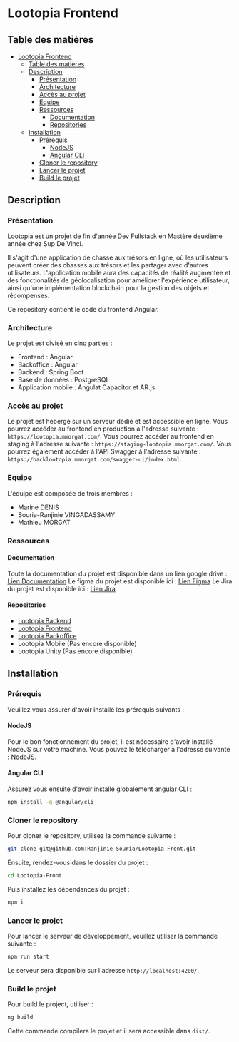 # Lootopia Frontend

## Table des matières

- [Lootopia Frontend](#lootopia-frontend)
  - [Table des matières](#table-des-matières)
  - [Description](#description)
    - [Présentation](#présentation)
    - [Architecture](#architecture)
    - [Accès au projet](#accès-au-projet)
    - [Equipe](#equipe)
    - [Ressources](#ressources)
      - [Documentation](#documentation)
      - [Repositories](#repositories)
  - [Installation](#installation)
    - [Prérequis](#prérequis)
      - [NodeJS](#nodejs)
      - [Angular CLI](#angular-cli)
    - [Cloner le repository](#cloner-le-repository)
    - [Lancer le projet](#lancer-le-projet)
    - [Build le projet](#build-le-projet)

## Description

### Présentation

Lootopia est un projet de fin d'année Dev Fullstack en Mastère deuxième année chez Sup De Vinci.

Il s'agit d'une application de chasse aux trésors en ligne, où les utilisateurs peuvent créer des chasses aux trésors et les partager avec d'autres utilisateurs. L'application mobile aura des capacités de réalité augmentée et des fonctionalités de géolocalisation pour améliorer l'expérience utilisateur, ainsi qu'une implémentation blockchain pour la gestion des objets et récompenses.

Ce repository contient le code du frontend Angular.

### Architecture

Le projet est divisé en cinq parties :

- Frontend : Angular
- Backoffice : Angular
- Backend : Spring Boot
- Base de données : PostgreSQL
- Application mobile : Angulat Capacitor et AR.js

### Accès au projet

Le projet est hébergé sur un serveur dédié et est accessible en ligne.
Vous pourrez accéder au frontend en production à l'adresse suivante : `https://lootopia.mmorgat.com/`.
Vous pourrez accéder au frontend en staging à l'adresse suivante : `https://staging-lootopia.mmorgat.com/`.
Vous pourrez également accéder à l'API Swagger à l'adresse suivante : `https://backlootopia.mmorgat.com/swagger-ui/index.html`.

### Equipe

L'équipe est composée de trois membres :

- Marine DENIS
- Souria-Ranjinie VINGADASSAMY
- Mathieu MORGAT

### Ressources

#### Documentation

Toute la documentation du projet est disponible dans un lien google drive : [Lien Documentation](https://drive.google.com/drive/folders/1xVQSaZSVBe1W5JTZcPoeeWkb2J60bivi)
Le figma du projet est disponible ici : [Lien Figma](https://www.figma.com/design/Ys6iaz1fY7wc9lTWZg9ZFK/Desktop?node-id=0-1&p=f&t=I0IknLldpDfRH6vj-0)
Le Jira du projet est disponible ici : [Lien Jira](https://lootopiaa.atlassian.net/jira/software/projects/LOO/boards/1)

#### Repositories

- [Lootopia Backend](https://github.com/DenisMarine/lootopia)
- [Lootopia Frontend](https://github.com/Ranjinie-Souria/Lootopia-Front)
- [Lootopia Backoffice](https://github.com/Ranjinie-Souria/Lootopia-Backoffice)
- Lootopia Mobile (Pas encore disponible)
- Lootopia Unity (Pas encore disponible)

## Installation

### Prérequis

Veuillez vous assurer d'avoir installé les prérequis suivants :

#### NodeJS

Pour le bon fonctionnement du projet, il est nécessaire d'avoir installé NodeJS sur votre machine. Vous pouvez le télécharger à l'adresse suivante : [NodeJS](https://nodejs.org/en/download/).

#### Angular CLI

Assurez vous ensuite d'avoir installé globalement angular CLI :

```bash
npm install -g @angular/cli
```

### Cloner le repository

Pour cloner le repository, utilisez la commande suivante :

```bash
git clone git@github.com:Ranjinie-Souria/Lootopia-Front.git
```

Ensuite, rendez-vous dans le dossier du projet :

```bash
cd Lootopia-Front
```

Puis installez les dépendances du projet :

```bash
npm i
```

### Lancer le projet

Pour lancer le serveur de développement, veuillez utiliser la commande suivante :

```bash
npm run start
```

Le serveur sera disponible sur l'adresse `http://localhost:4200/`.

### Build le projet

Pour build le project, utiliser :

```bash
ng build
```

Cette commande compilera le projet et il sera accessible dans `dist/`.
